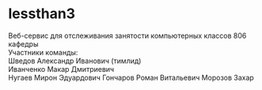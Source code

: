 # lessthan3
Веб-сервис для отслеживания занятости компьютерных классов 806 кафедры  
Участники команды:  
Шведов Александр Иванович (тимлид)  
Иванченко Макар Дмитриевич  
Нугаев Мирон Эдуардович
Гончаров Роман Витальевич
Морозов Захар  
